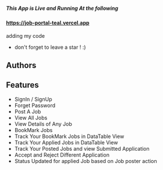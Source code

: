 ##### This App is Live and Running At the following
#### https://job-portal-teal.vercel.app
adding my code

 - don't forget to leave a star ! :)

## Authors

 

## Features

- SignIn / SignUp
- Forget Password
- Post A Job
- View  All Jobs
- View Details of Any Job
- BookMark Jobs
- Track Your BookMark Jobs in DataTable View
- Track Your Applied Jobs in DataTable View 
- Track Your Posted Jobs and view Submitted Application 
- Accept and Reject Different Application 
- Status Updated for applied Job based on Job poster action 
 

 



 



 
 
